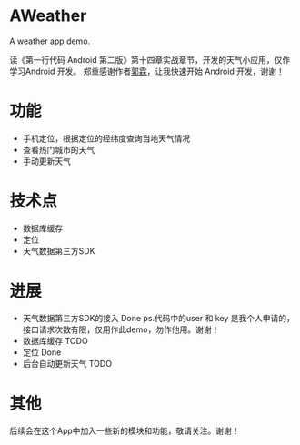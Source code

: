 # AWeather
A weather app demo.

读《第一行代码 Android 第二版》第十四章实战章节，开发的天气小应用，仅作学习Android 开发。
郑重感谢作者[郭霖](https://blog.csdn.net/guolin_blog)，让我快速开始 Android 开发，谢谢！

# 功能
- 手机定位，根据定位的经纬度查询当地天气情况
- 查看热门城市的天气
- 手动更新天气

# 技术点
- 数据库缓存
- 定位
- 天气数据第三方SDK

# 进展
- 天气数据第三方SDK的接入 Done ps.代码中的user 和 key 是我个人申请的，接口请求次数有限，仅用作此demo，勿作他用。谢谢！
- 数据库缓存 TODO
- 定位 Done
- 后台自动更新天气 TODO

# 其他
后续会在这个App中加入一些新的模块和功能，敬请关注。谢谢！
